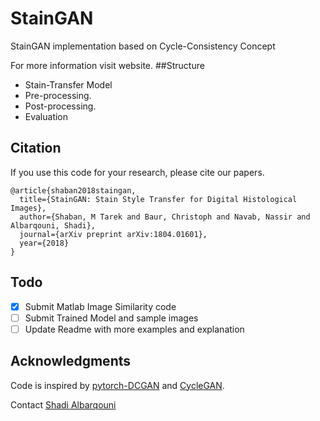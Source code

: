 # StainGAN
StainGAN implementation based on Cycle-Consistency Concept

For more information visit website.
##Structure
 * Stain-Transfer Model
 * Pre-processing.
 * Post-processing.
 * Evaluation 
 

## Citation
If you use this code for your research, please cite our papers.
```
@article{shaban2018staingan,
  title={StainGAN: Stain Style Transfer for Digital Histological Images},
  author={Shaban, M Tarek and Baur, Christoph and Navab, Nassir and Albarqouni, Shadi},
  journal={arXiv preprint arXiv:1804.01601},
  year={2018}
}
```

## Todo
- [x] Submit Matlab Image Similarity code
- [ ] Submit Trained Model and sample images
- [ ] Update Readme with more examples and explanation
## Acknowledgments
Code is inspired by [pytorch-DCGAN](https://github.com/pytorch/examples/tree/master/dcgan) and [CycleGAN](https://github.com/junyanz/CycleGAN).

Contact <a href="mailto:shadi.albarqouni@tum.de?Subject=StainGAN" target="_top">Shadi Albarqouni</a> 
 
